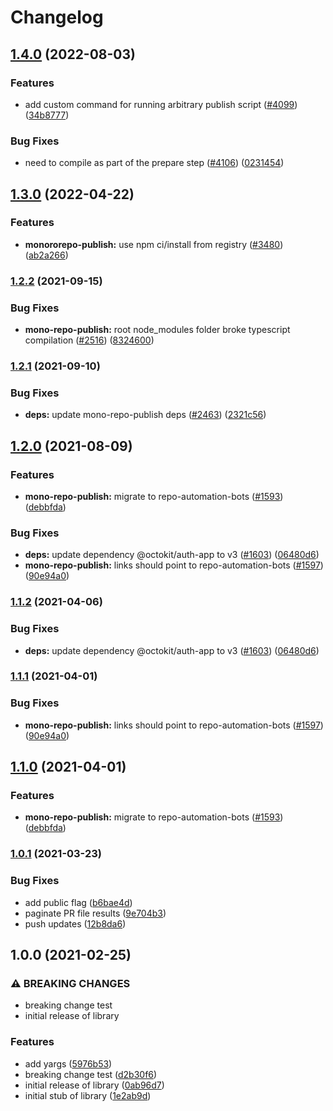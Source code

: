 # Changelog

## [1.4.0](https://github.com/googleapis/repo-automation-bots/compare/mono-repo-publish-v1.3.0...mono-repo-publish-v1.4.0) (2022-08-03)


### Features

* add custom command for running arbitrary publish script ([#4099](https://github.com/googleapis/repo-automation-bots/issues/4099)) ([34b8777](https://github.com/googleapis/repo-automation-bots/commit/34b8777278f3071a0cdf5bfb671b3888263fae64))


### Bug Fixes

* need to compile as part of the prepare step ([#4106](https://github.com/googleapis/repo-automation-bots/issues/4106)) ([0231454](https://github.com/googleapis/repo-automation-bots/commit/0231454de6697eaaf733a01f20fffdcd2f636a2b))

## [1.3.0](https://github.com/googleapis/repo-automation-bots/compare/mono-repo-publish-v1.2.2...mono-repo-publish-v1.3.0) (2022-04-22)


### Features

* **monororepo-publish:** use npm ci/install from registry ([#3480](https://github.com/googleapis/repo-automation-bots/issues/3480)) ([ab2a266](https://github.com/googleapis/repo-automation-bots/commit/ab2a26697620dded7c58cc2fcfbbfc3c220c2c15))

### [1.2.2](https://www.github.com/googleapis/repo-automation-bots/compare/mono-repo-publish-v1.2.1...mono-repo-publish-v1.2.2) (2021-09-15)


### Bug Fixes

* **mono-repo-publish:** root node_modules folder broke typescript compilation ([#2516](https://www.github.com/googleapis/repo-automation-bots/issues/2516)) ([8324600](https://www.github.com/googleapis/repo-automation-bots/commit/8324600bbb527fd6265d1bd8cfe694011f59b046))

### [1.2.1](https://www.github.com/googleapis/repo-automation-bots/compare/mono-repo-publish-v1.2.0...mono-repo-publish-v1.2.1) (2021-09-10)


### Bug Fixes

* **deps:** update mono-repo-publish deps ([#2463](https://www.github.com/googleapis/repo-automation-bots/issues/2463)) ([2321c56](https://www.github.com/googleapis/repo-automation-bots/commit/2321c561d2a17b16aa91bc276ddc530f475324b0))

## [1.2.0](https://www.github.com/googleapis/repo-automation-bots/compare/mono-repo-publish-v1.1.2...mono-repo-publish-v1.2.0) (2021-08-09)


### Features

* **mono-repo-publish:** migrate to repo-automation-bots ([#1593](https://www.github.com/googleapis/repo-automation-bots/issues/1593)) ([debbfda](https://www.github.com/googleapis/repo-automation-bots/commit/debbfda8d897800142fb178c5f2f11b3d7f395a3))


### Bug Fixes

* **deps:** update dependency @octokit/auth-app to v3 ([#1603](https://www.github.com/googleapis/repo-automation-bots/issues/1603)) ([06480d6](https://www.github.com/googleapis/repo-automation-bots/commit/06480d6e7340d3332566d1619dff1a0710a93617))
* **mono-repo-publish:** links should point to repo-automation-bots ([#1597](https://www.github.com/googleapis/repo-automation-bots/issues/1597)) ([90e94a0](https://www.github.com/googleapis/repo-automation-bots/commit/90e94a000e61de4026fff18e40f315ba5f1ef002))

### [1.1.2](https://www.github.com/googleapis/repo-automation-bots/compare/mono-repo-publish-v1.1.1...mono-repo-publish-v1.1.2) (2021-04-06)


### Bug Fixes

* **deps:** update dependency @octokit/auth-app to v3 ([#1603](https://www.github.com/googleapis/repo-automation-bots/issues/1603)) ([06480d6](https://www.github.com/googleapis/repo-automation-bots/commit/06480d6e7340d3332566d1619dff1a0710a93617))

### [1.1.1](https://www.github.com/googleapis/repo-automation-bots/compare/mono-repo-publish-v1.1.0...mono-repo-publish-v1.1.1) (2021-04-01)


### Bug Fixes

* **mono-repo-publish:** links should point to repo-automation-bots ([#1597](https://www.github.com/googleapis/repo-automation-bots/issues/1597)) ([90e94a0](https://www.github.com/googleapis/repo-automation-bots/commit/90e94a000e61de4026fff18e40f315ba5f1ef002))

## [1.1.0](https://www.github.com/googleapis/repo-automation-bots/compare/mono-repo-publish-v1.0.1...mono-repo-publish-v1.1.0) (2021-04-01)


### Features

* **mono-repo-publish:** migrate to repo-automation-bots ([#1593](https://www.github.com/googleapis/repo-automation-bots/issues/1593)) ([debbfda](https://www.github.com/googleapis/repo-automation-bots/commit/debbfda8d897800142fb178c5f2f11b3d7f395a3))

### [1.0.1](https://www.github.com/sofisl/mono-repo-publish/compare/v1.0.0...v1.0.1) (2021-03-23)


### Bug Fixes

* add public flag ([b6bae4d](https://www.github.com/sofisl/mono-repo-publish/commit/b6bae4d3ab29edd14a15675bedc5afb25c55ecdb))
* paginate PR file results ([9e704b3](https://www.github.com/sofisl/mono-repo-publish/commit/9e704b3a2c693bd274ca001ae31ed06220048d67))
* push updates ([12b8da6](https://www.github.com/sofisl/mono-repo-publish/commit/12b8da6ffcedbebd77c28534540129f6c5323a31))

## 1.0.0 (2021-02-25)


### ⚠ BREAKING CHANGES

* breaking change test
* initial release of library

### Features

* add yargs ([5976b53](https://www.github.com/sofisl/mono-repo-publish/commit/5976b53aedd61651f1d22a369523efe8c6183788))
* breaking change test ([d2b30f6](https://www.github.com/sofisl/mono-repo-publish/commit/d2b30f67c0ae329434f6018e48710b9f423af47a))
* initial release of library ([0ab96d7](https://www.github.com/sofisl/mono-repo-publish/commit/0ab96d7b7c627d57cb29edbf479292c8c9c55ef4))
* initial stub of library ([1e2ab9d](https://www.github.com/sofisl/mono-repo-publish/commit/1e2ab9d95a26467e7ebcc9b473b830884ddfd517))
